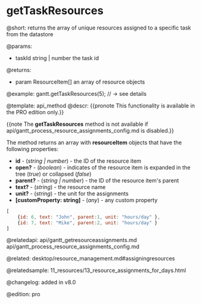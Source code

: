 getTaskResources
=============


@short: returns the array of unique resources assigned to a specific task from the datastore
	

@params:
- taskId	string | number	the task id



@returns:
- param	ResourceItem[]	an array of resource objects

@example:
gantt.getTaskResources(5); // -> see details

@template:	api_method
@descr:
{{pronote This functionality is available in the PRO edition only.}}

{{note The **getTaskResources** method is not available if api/gantt_process_resource_assignments_config.md is disabled.}}

The method returns an array with **resourceItem** objects that have the following properties:

- <span class=subproperty>**id**</span> - (*string | number*) - the ID of the resource item
- <span class=subproperty>**open?**</span> - (*boolean*) - indicates of the resource item is expanded in the tree (*true*) or collapsed (*false*)
- <span class=subproperty>**parent?**</span> - (*string | number*) - the ID of the resource item's parent
- <span class=subproperty>**text?**</span> - (*string*) - the resource name
- <span class=subproperty>**unit?**</span> - (*string*) - the unit for the assignments
- <span class=subproperty>**[customProperty: string]**</span> - (*any*) - any custom property


~~~js
[
	{id: 6, text: "John", parent:1, unit: "hours/day" },
	{id: 7, text: "Mike", parent:2, unit: "hours/day" }
]
~~~


@relatedapi: 
api/gantt_getresourceassignments.md
api/gantt_process_resource_assignments_config.md

@related: desktop/resource_management.md#assigningresources

@relatedsample: 11_resources/13_resource_assignments_for_days.html

@changelog: added in v8.0

@edition: pro
